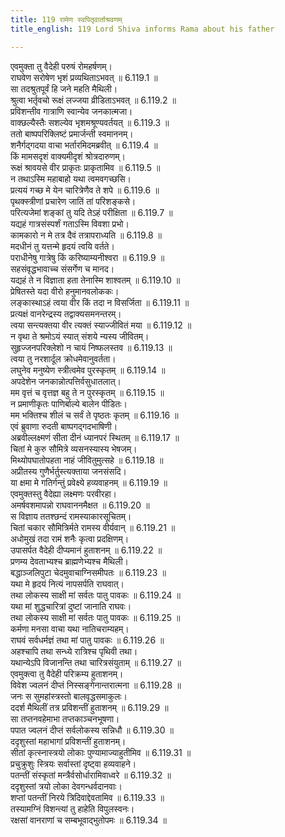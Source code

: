 ```yaml
---
title: 119 रामेण स्वपितृवार्ताश्रवणम्
title_english: 119 Lord Shiva informs Rama about his father

---
```

<div class="audioEmbed"  caption="श्रीराम-हरिसीताराममूर्ति-घनपाठिभ्यां वचनम्" src="https://archive.org/download/Ramayana-recitation-Sriram-harisItArAmamUrti-Ghanapaati-v2/Kanda_6/Kanda_6_YK-119-Lord_Shiva_informs_Rama_about_his_father_0.mp3"></div>

  
एवमुक्ता तु वैदेही परुषं रोमहर्षणम्।  
राघवेण सरोषेण भृशं प्रव्यथिताऽभवत् ॥ 6.119.1 ॥   
सा तदश्रुतपूर्वं हि जने महति मैथिली।  
श्रुत्वा भर्तृवचो रूक्षं लज्जया व्रीडिताऽभवत् ॥ 6.119.2 ॥   
प्रविशन्तीव गात्राणि स्वान्येव जनकात्मजा।  
वाक्छल्यैस्तैः सशल्येव भृशमश्रूण्यवर्तयत् ॥ 6.119.3 ॥   
ततो बाष्पपरिक्लिष्टं प्रमार्जन्ती स्वमाननम्।  
शनैर्गद्गदया वाचा भर्तारमिदमब्रवीत् ॥ 6.119.4 ॥   
किं मामसदृशं वाक्यमीदृशं श्रोत्रदारुणम्।  
रूक्षं श्रावयसे वीर प्राकृतः प्राकृतामिव ॥ 6.119.5 ॥   
न तथाऽस्मि महाबाहो यथा त्वमवगच्छसि।  
प्रत्ययं गच्छ मे येन चारित्रेणैव ते शपे ॥ 6.119.6 ॥   
पृथक्स्त्रीणां प्रचारेण जातिं तां परिशङ्कसे।  
परित्यजेमां शङ्कां तु यदि तेऽहं परीक्षिता ॥ 6.119.7 ॥   
यद्यहं गात्रसंस्पर्शं गताऽस्मि विवशा प्रभो।  
कामकारो न मे तत्र दैवं तत्रापराध्यति ॥ 6.119.8 ॥   
मदधीनं तु यत्तन्मे हृदयं त्वयि वर्तते।  
पराधीनेषु गात्रेषु किं करिष्याम्यनीश्वरा ॥ 6.119.9 ॥   
सहसंवृद्धभावाच्च संसर्गेण च मानद।  
यद्यहं ते न विज्ञाता हता तेनास्मि शाश्वतम् ॥ 6.119.10 ॥   
प्रेषितस्ते यदा वीरो हनुमानवलोककः।  
लङ्कास्थाऽहं त्वया वीर किं तदा न विसर्जिता ॥ 6.119.11 ॥   
प्रत्यक्षं वानरेन्द्रस्य तद्वाक्यसमनन्तरम्।  
त्वया सन्त्यक्तया वीर त्यक्तं स्याज्जीवितं मया ॥ 6.119.12 ॥   
न वृथा ते श्रमोऽयं स्यात् संशये न्यस्य जीवितम्।  
सुहृज्जनपरिक्लेशो न चायं निष्फलस्तव ॥ 6.119.13 ॥   
त्वया तु नरशार्दूल क्रोधमेवानुवर्तता।  
लघुनेव मनुष्येण स्त्रीत्वमेव पुरस्कृतम् ॥ 6.119.14 ॥   
अपदेशेन जनकान्नोत्पत्तिर्वसुधातलात्।  
मम वृत्तं च वृत्तज्ञ बहु ते न पुरस्कृतम् ॥ 6.119.15 ॥   
न प्रमाणीकृतः पाणिर्बाल्ये बालेन पीडितः।  
मम भक्तिश्च शीलं च सर्वं ते पृष्ठतः कृतम् ॥ 6.119.16 ॥   
एवं ब्रुवाणा रुदती बाष्पगद्गदभाषिणी।  
अब्रवील्लक्ष्मणं सीता दीनं ध्यानपरं स्थितम् ॥ 6.119.17 ॥   
चितां मे कुरु सौमित्रे व्यसनस्यास्य भेषजम्।  
मिथ्योपघातोपहता नाहं जीवितुमुत्सहे ॥ 6.119.18 ॥   
अप्रीतस्य गुणैर्भर्तुस्त्यक्ताया जनसंसदि।  
या क्षमा मे गतिर्गन्तुं प्रवेक्ष्ये हव्यवाहनम् ॥ 6.119.19 ॥   
एवमुक्तस्तु वैदेह्या लक्ष्मणः परवीरहा।  
अमर्षवशमापन्नो राघवाननमैक्षत ॥ 6.119.20 ॥   
स विज्ञाय ततश्छन्दं रामस्याकारसूचितम्।  
चितां चकार सौमित्रिर्मते रामस्य वीर्यवान् ॥ 6.119.21 ॥   
अधोमुखं तदा रामं शनैः कृत्वा प्रदक्षिणम्।  
उपासर्पत वैदेही दीप्यमानं हुताशनम् ॥ 6.119.22 ॥   
प्रणम्य देवताभ्यश्च ब्राह्मणेभ्यश्च मैथिली।  
बद्धाञ्जलिपुटा चेदमुवाचाग्निसमीपतः ॥ 6.119.23 ॥   
यथा मे हृदयं नित्यं नापसर्पति राघवात्।  
तथा लोकस्य साक्षी मां सर्वतः पातु पावकः ॥ 6.119.24 ॥   
यथा मां शुद्धचारित्रां दुष्टां जानाति राघवः।  
तथा लोकस्य साक्षी मां सर्वतः पातु पावकः ॥ 6.119.25 ॥   
कर्मणा मनसा वाचा यथा नातिचराम्यहम्।  
राघवं सर्वधर्मज्ञं तथा मां पातु पावकः ॥ 6.119.26 ॥   
अहश्चापि तथा सन्ध्ये रात्रिश्च पृथिवी तथा।  
यथान्येऽपि विजानन्ति तथा चारित्रसंयुताम् ॥ 6.119.27 ॥   
एवमुक्त्वा तु वैदेही परिक्रम्य हुताशनम्।  
विवेश ज्वलनं दीप्तं निस्सङ्गेनान्तरात्मना ॥ 6.119.28 ॥   
जनः स सुमहांस्त्रस्तो बालवृद्धसमाकुलः।  
ददर्श मैथिलीं तत्र प्रविशन्तीं हुताशनम् ॥ 6.119.29 ॥   
सा तप्तनवहेमाभा तप्तकाञ्चनभूषणा।  
पपात ज्वलनं दीप्तं सर्वलोकस्य सन्निधौ ॥ 6.119.30 ॥   
ददृशुस्तां महाभागां प्रविशन्तीं हुताशनम्।  
सीतां कृत्स्नास्त्रयो लोकाः पुण्यामाज्याहुतीमिव ॥ 6.119.31 ॥   
प्रचुक्रुशुः स्त्रियः सर्वास्तां दृष्ट्वा हव्यवाहने।  
पतन्तीं संस्कृतां मन्त्रैर्वसोर्धारामिवाध्वरे ॥ 6.119.32 ॥   
ददृशुस्तां त्रयो लोका देवगन्धर्वदानवाः।  
शप्तां पतन्तीं निरये त्रिदिवाद्देवतामिव ॥ 6.119.33 ॥   
तस्यामग्निं विशन्त्यां तु हाहेति विपुलस्वनः।  
रक्षसां वानराणां च सम्बभूवाद्भुतोपमः ॥ 6.119.34 ॥   